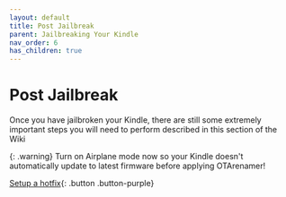 ```yaml
---
layout: default
title: Post Jailbreak
parent: Jailbreaking Your Kindle
nav_order: 6
has_children: true
---
```


# Post Jailbreak
Once you have jailbroken your Kindle, there are still some extremely important steps you will need to perform described in this section of the Wiki

{: .warning}
Turn on Airplane mode now so your Kindle doesn't automatically update to latest firmware before applying OTArenamer!

[Setup a hotfix](./setting-up-a-hotfix){: .button .button-purple}